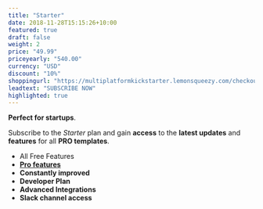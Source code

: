 ```yaml
---
title: "Starter"
date: 2018-11-28T15:15:26+10:00
featured: true
draft: false
weight: 2
price: "49.99"
priceyearly: "540.00"
currency: "USD"
discount: "10%"
shoppingurl: "https://multiplatformkickstarter.lemonsqueezy.com/checkout/buy/1310894e-e1ff-4071-84c3-7c230c8af878"
leadtext: "SUBSCRIBE NOW"
highlighted: true
---
```


**Perfect for startups**. 

Subscribe to the *Starter* plan and gain **access** to the **latest updates** and **features** for all **PRO templates**.

* All Free Features
* **[Pro features](/features)**
* **Constantly improved**
* **Developer Plan**
* **Advanced Integrations**
* **Slack channel access**
